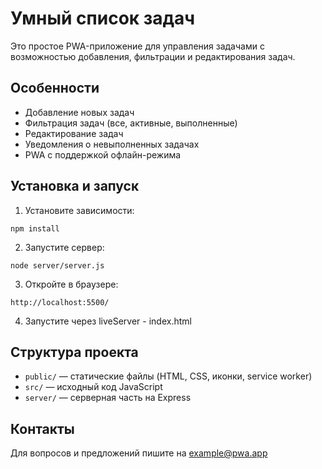 # Умный список задач

Это простое PWA-приложение для управления задачами с возможностью добавления, фильтрации и редактирования задач.

## Особенности

- Добавление новых задач
- Фильтрация задач (все, активные, выполненные)
- Редактирование задач
- Уведомления о невыполненных задачах
- PWA с поддержкой офлайн-режима

## Установка и запуск

1. Установите зависимости:
```
npm install
```

2. Запустите сервер:
```
node server/server.js
```

3. Откройте в браузере:
```
http://localhost:5500/
```
4. Запустите через liveServer - index.html

## Структура проекта

- `public/` — статические файлы (HTML, CSS, иконки, service worker)
- `src/` — исходный код JavaScript
- `server/` — серверная часть на Express

## Контакты

Для вопросов и предложений пишите на example@pwa.app
